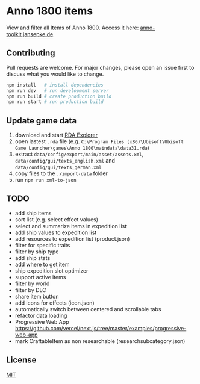 # Anno 1800 items

View and filter all Items of Anno 1800. Access it here: [anno-toolkit.jansepke.de](https://anno-toolkit.jansepke.de/)

## Contributing

Pull requests are welcome. For major changes, please open an issue first to discuss what you would like to change.

```bash
npm install   # install dependencies
npm run dev   # run development server
npm run build # create production build
npm run start # run production build
```

## Update game data

1. download and start [RDA Explorer](https://github.com/lysannschlegel/RDAExplorer)
1. open lastest `.rda` file (e.g. `C:\Program Files (x86)\Ubisoft\Ubisoft Game Launcher\games\Anno 1800\maindata\data31.rda`)
1. extract `data/config/export/main/asset/assets.xml`, `data/config/gui/texts_english.xml` and `data/config/gui/texts_german.xml`
1. copy files to the `./import-data` folder
1. run `npm run xml-to-json`

## TODO

- add ship items
- sort list (e.g. select effect values)
- select and summarize items in expedition list
- add ship values to expedition list
- add resources to expedition list (product.json)
- filter for specific traits
- filter by ship type
- add ship stats
- add where to get item
- ship expedition slot optimizer
- support active items
- filter by world
- filter by DLC
- share item button
- add icons for effects (icon.json)
- automatically switch between centered and scrollable tabs
- refactor data loading
- Progressive Web App https://github.com/vercel/next.js/tree/master/examples/progressive-web-app
- mark CraftableItem as non researchable (researchsubcategory.json)

## License

[MIT](https://choosealicense.com/licenses/mit/)
